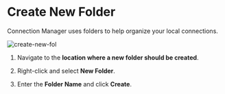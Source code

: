 # Create New Folder

Connection Manager uses folders to help organize your local connections.  

![create-new-fol](C:\Thycotic.ConnectionManager.Docs\how-to\images\create-new-fol.png)

1. Navigate to the **location where a new folder should be created**. 

2. Right-click and select **New Folder**. 

3. Enter the **Folder Name** and click **Create**.